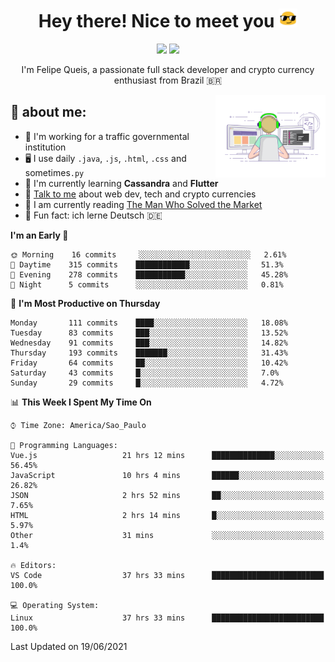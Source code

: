 
<h1 align="center">Hey there! Nice to meet you <img src="assets/sunglasses.gif" width="30"/></h1>

<p align="center">
  <a href="https://www.linkedin.com/in/fqueis"><img src="https://img.shields.io/badge/-LinkedIn-blue?style=flat&logo=Linkedin&logoColor=white" /></a>
  <a href="mailto:fqueis@gmail.com"><img src="https://img.shields.io/badge/-Gmail-c14438?style=flat&logo=Gmail&logoColor=white" /></a>
</p>

<p align="center">I'm Felipe Queis, a passionate full stack developer and crypto currency enthusiast from Brazil 🇧🇷</p>

<img width="35%" align="right" alt="fqueis" src="assets/profile.gif" /></p>

## 🤵 about me:

- 🏢 I'm working for a traffic governmental institution
- 🖥️ I use daily `.java`, `.js`, `.html`, `.css` and sometimes`.py`
- 🌱 I'm currently learning **Cassandra** and **Flutter**
- 💬 [Talk to me](https://github.com/fqueis/fqueis/discussions) about web dev, tech and crypto currencies
- 📖 I am currently reading [The Man Who Solved the Market](https://amzn.com/073521798X)
- 💭 Fun fact: ich lerne Deutsch 🇩🇪

<!--START_SECTION:waka-->
**I'm an Early 🐤** 

```text
🌞 Morning    16 commits     ░░░░░░░░░░░░░░░░░░░░░░░░░   2.61% 
🌆 Daytime    315 commits    ████████████░░░░░░░░░░░░░   51.3% 
🌃 Evening    278 commits    ███████████░░░░░░░░░░░░░░   45.28% 
🌙 Night      5 commits      ░░░░░░░░░░░░░░░░░░░░░░░░░   0.81%

```
📅 **I'm Most Productive on Thursday** 

```text
Monday       111 commits    ████░░░░░░░░░░░░░░░░░░░░░   18.08% 
Tuesday      83 commits     ███░░░░░░░░░░░░░░░░░░░░░░   13.52% 
Wednesday    91 commits     ███░░░░░░░░░░░░░░░░░░░░░░   14.82% 
Thursday     193 commits    ███████░░░░░░░░░░░░░░░░░░   31.43% 
Friday       64 commits     ██░░░░░░░░░░░░░░░░░░░░░░░   10.42% 
Saturday     43 commits     █░░░░░░░░░░░░░░░░░░░░░░░░   7.0% 
Sunday       29 commits     █░░░░░░░░░░░░░░░░░░░░░░░░   4.72%

```


📊 **This Week I Spent My Time On** 

```text
⌚︎ Time Zone: America/Sao_Paulo

💬 Programming Languages: 
Vue.js                   21 hrs 12 mins      ██████████████░░░░░░░░░░░   56.45% 
JavaScript               10 hrs 4 mins       ██████░░░░░░░░░░░░░░░░░░░   26.82% 
JSON                     2 hrs 52 mins       ██░░░░░░░░░░░░░░░░░░░░░░░   7.65% 
HTML                     2 hrs 14 mins       █░░░░░░░░░░░░░░░░░░░░░░░░   5.97% 
Other                    31 mins             ░░░░░░░░░░░░░░░░░░░░░░░░░   1.4%

🔥 Editors: 
VS Code                  37 hrs 33 mins      █████████████████████████   100.0%

💻 Operating System: 
Linux                    37 hrs 33 mins      █████████████████████████   100.0%

```


 Last Updated on 19/06/2021
<!--END_SECTION:waka-->
